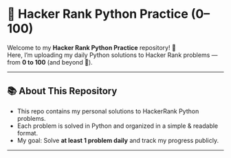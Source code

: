 # 🐍 Hacker Rank Python Practice (0–100)

Welcome to my **Hacker Rank Python Practice** repository! 🎯  
Here, I’m uploading my daily Python solutions to Hacker Rank problems — from **0 to 100** (and beyond 🚀).  

---

## 📚 About This Repository

- This repo contains my personal solutions to HackerRank Python problems.
- Each problem is solved in Python and organized in a simple & readable format.
- My goal: Solve **at least 1 problem daily** and track my progress publicly.

---


